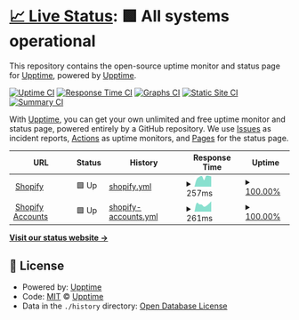 # [📈 Live Status](https://demo.upptime.js.org): <!--live status--> **🟩 All systems operational**

This repository contains the open-source uptime monitor and status page for [Upptime](https://upptime.js.org), powered by [Upptime](https://github.com/upptime/upptime).

[![Uptime CI](https://github.com/upptime/statuspage/workflows/Uptime%20CI/badge.svg)](https://github.com/upptime/statuspage/actions?query=workflow%3A%22Uptime+CI%22)
[![Response Time CI](https://github.com/upptime/statuspage/workflows/Response%20Time%20CI/badge.svg)](https://github.com/upptime/statuspage/actions?query=workflow%3A%22Response+Time+CI%22)
[![Graphs CI](https://github.com/upptime/statuspage/workflows/Graphs%20CI/badge.svg)](https://github.com/upptime/statuspage/actions?query=workflow%3A%22Graphs+CI%22)
[![Static Site CI](https://github.com/upptime/statuspage/workflows/Static%20Site%20CI/badge.svg)](https://github.com/upptime/statuspage/actions?query=workflow%3A%22Static+Site+CI%22)
[![Summary CI](https://github.com/upptime/statuspage/workflows/Summary%20CI/badge.svg)](https://github.com/upptime/statuspage/actions?query=workflow%3A%22Summary+CI%22)

With [Upptime](https://upptime.js.org), you can get your own unlimited and free uptime monitor and status page, powered entirely by a GitHub repository. We use [Issues](https://github.com/upptime/statuspage/issues) as incident reports, [Actions](https://github.com/upptime/statuspage/actions) as uptime monitors, and [Pages](https://demo.upptime.js.org) for the status page.

<!--start: status pages-->
<!-- This summary is generated by Upptime (https://github.com/upptime/upptime) -->
<!-- Do not edit this manually, your changes will be overwritten -->
<!-- prettier-ignore -->
| URL | Status | History | Response Time | Uptime |
| --- | ------ | ------- | ------------- | ------ |
| <img alt="" src="https://icons.duckduckgo.com/ip3/www.shopify.com.ico" height="13"> [Shopify](https://www.shopify.com/) | 🟩 Up | [shopify.yml](https://github.com/Compass-data/statuspage/commits/HEAD/history/shopify.yml) | <details><summary><img alt="Response time graph" src="./graphs/shopify/response-time-week.png" height="20"> 257ms</summary><br><a href="https://Compass-data.github.io/statuspage/history/shopify"><img alt="Response time 296" src="https://img.shields.io/endpoint?url=https%3A%2F%2Fraw.githubusercontent.com%2FCompass-data%2Fstatuspage%2FHEAD%2Fapi%2Fshopify%2Fresponse-time.json"></a><br><a href="https://Compass-data.github.io/statuspage/history/shopify"><img alt="24-hour response time 226" src="https://img.shields.io/endpoint?url=https%3A%2F%2Fraw.githubusercontent.com%2FCompass-data%2Fstatuspage%2FHEAD%2Fapi%2Fshopify%2Fresponse-time-day.json"></a><br><a href="https://Compass-data.github.io/statuspage/history/shopify"><img alt="7-day response time 257" src="https://img.shields.io/endpoint?url=https%3A%2F%2Fraw.githubusercontent.com%2FCompass-data%2Fstatuspage%2FHEAD%2Fapi%2Fshopify%2Fresponse-time-week.json"></a><br><a href="https://Compass-data.github.io/statuspage/history/shopify"><img alt="30-day response time 269" src="https://img.shields.io/endpoint?url=https%3A%2F%2Fraw.githubusercontent.com%2FCompass-data%2Fstatuspage%2FHEAD%2Fapi%2Fshopify%2Fresponse-time-month.json"></a><br><a href="https://Compass-data.github.io/statuspage/history/shopify"><img alt="1-year response time 296" src="https://img.shields.io/endpoint?url=https%3A%2F%2Fraw.githubusercontent.com%2FCompass-data%2Fstatuspage%2FHEAD%2Fapi%2Fshopify%2Fresponse-time-year.json"></a></details> | <details><summary><a href="https://Compass-data.github.io/statuspage/history/shopify">100.00%</a></summary><a href="https://Compass-data.github.io/statuspage/history/shopify"><img alt="All-time uptime 99.99%" src="https://img.shields.io/endpoint?url=https%3A%2F%2Fraw.githubusercontent.com%2FCompass-data%2Fstatuspage%2FHEAD%2Fapi%2Fshopify%2Fuptime.json"></a><br><a href="https://Compass-data.github.io/statuspage/history/shopify"><img alt="24-hour uptime 100.00%" src="https://img.shields.io/endpoint?url=https%3A%2F%2Fraw.githubusercontent.com%2FCompass-data%2Fstatuspage%2FHEAD%2Fapi%2Fshopify%2Fuptime-day.json"></a><br><a href="https://Compass-data.github.io/statuspage/history/shopify"><img alt="7-day uptime 100.00%" src="https://img.shields.io/endpoint?url=https%3A%2F%2Fraw.githubusercontent.com%2FCompass-data%2Fstatuspage%2FHEAD%2Fapi%2Fshopify%2Fuptime-week.json"></a><br><a href="https://Compass-data.github.io/statuspage/history/shopify"><img alt="30-day uptime 100.00%" src="https://img.shields.io/endpoint?url=https%3A%2F%2Fraw.githubusercontent.com%2FCompass-data%2Fstatuspage%2FHEAD%2Fapi%2Fshopify%2Fuptime-month.json"></a><br><a href="https://Compass-data.github.io/statuspage/history/shopify"><img alt="1-year uptime 99.99%" src="https://img.shields.io/endpoint?url=https%3A%2F%2Fraw.githubusercontent.com%2FCompass-data%2Fstatuspage%2FHEAD%2Fapi%2Fshopify%2Fuptime-year.json"></a></details>
| <img alt="" src="https://icons.duckduckgo.com/ip3/accounts.shopify.com.ico" height="13"> [Shopify Accounts](https://accounts.shopify.com/) | 🟩 Up | [shopify-accounts.yml](https://github.com/Compass-data/statuspage/commits/HEAD/history/shopify-accounts.yml) | <details><summary><img alt="Response time graph" src="./graphs/shopify-accounts/response-time-week.png" height="20"> 261ms</summary><br><a href="https://Compass-data.github.io/statuspage/history/shopify-accounts"><img alt="Response time 337" src="https://img.shields.io/endpoint?url=https%3A%2F%2Fraw.githubusercontent.com%2FCompass-data%2Fstatuspage%2FHEAD%2Fapi%2Fshopify-accounts%2Fresponse-time.json"></a><br><a href="https://Compass-data.github.io/statuspage/history/shopify-accounts"><img alt="24-hour response time 294" src="https://img.shields.io/endpoint?url=https%3A%2F%2Fraw.githubusercontent.com%2FCompass-data%2Fstatuspage%2FHEAD%2Fapi%2Fshopify-accounts%2Fresponse-time-day.json"></a><br><a href="https://Compass-data.github.io/statuspage/history/shopify-accounts"><img alt="7-day response time 261" src="https://img.shields.io/endpoint?url=https%3A%2F%2Fraw.githubusercontent.com%2FCompass-data%2Fstatuspage%2FHEAD%2Fapi%2Fshopify-accounts%2Fresponse-time-week.json"></a><br><a href="https://Compass-data.github.io/statuspage/history/shopify-accounts"><img alt="30-day response time 271" src="https://img.shields.io/endpoint?url=https%3A%2F%2Fraw.githubusercontent.com%2FCompass-data%2Fstatuspage%2FHEAD%2Fapi%2Fshopify-accounts%2Fresponse-time-month.json"></a><br><a href="https://Compass-data.github.io/statuspage/history/shopify-accounts"><img alt="1-year response time 337" src="https://img.shields.io/endpoint?url=https%3A%2F%2Fraw.githubusercontent.com%2FCompass-data%2Fstatuspage%2FHEAD%2Fapi%2Fshopify-accounts%2Fresponse-time-year.json"></a></details> | <details><summary><a href="https://Compass-data.github.io/statuspage/history/shopify-accounts">100.00%</a></summary><a href="https://Compass-data.github.io/statuspage/history/shopify-accounts"><img alt="All-time uptime 99.99%" src="https://img.shields.io/endpoint?url=https%3A%2F%2Fraw.githubusercontent.com%2FCompass-data%2Fstatuspage%2FHEAD%2Fapi%2Fshopify-accounts%2Fuptime.json"></a><br><a href="https://Compass-data.github.io/statuspage/history/shopify-accounts"><img alt="24-hour uptime 100.00%" src="https://img.shields.io/endpoint?url=https%3A%2F%2Fraw.githubusercontent.com%2FCompass-data%2Fstatuspage%2FHEAD%2Fapi%2Fshopify-accounts%2Fuptime-day.json"></a><br><a href="https://Compass-data.github.io/statuspage/history/shopify-accounts"><img alt="7-day uptime 100.00%" src="https://img.shields.io/endpoint?url=https%3A%2F%2Fraw.githubusercontent.com%2FCompass-data%2Fstatuspage%2FHEAD%2Fapi%2Fshopify-accounts%2Fuptime-week.json"></a><br><a href="https://Compass-data.github.io/statuspage/history/shopify-accounts"><img alt="30-day uptime 100.00%" src="https://img.shields.io/endpoint?url=https%3A%2F%2Fraw.githubusercontent.com%2FCompass-data%2Fstatuspage%2FHEAD%2Fapi%2Fshopify-accounts%2Fuptime-month.json"></a><br><a href="https://Compass-data.github.io/statuspage/history/shopify-accounts"><img alt="1-year uptime 99.99%" src="https://img.shields.io/endpoint?url=https%3A%2F%2Fraw.githubusercontent.com%2FCompass-data%2Fstatuspage%2FHEAD%2Fapi%2Fshopify-accounts%2Fuptime-year.json"></a></details>

<!--end: status pages-->

[**Visit our status website →**](https://demo.upptime.js.org)

## 📄 License

- Powered by: [Upptime](https://github.com/upptime/upptime)
- Code: [MIT](./LICENSE) © [Upptime](https://upptime.js.org)
- Data in the `./history` directory: [Open Database License](https://opendatacommons.org/licenses/odbl/1-0/)
